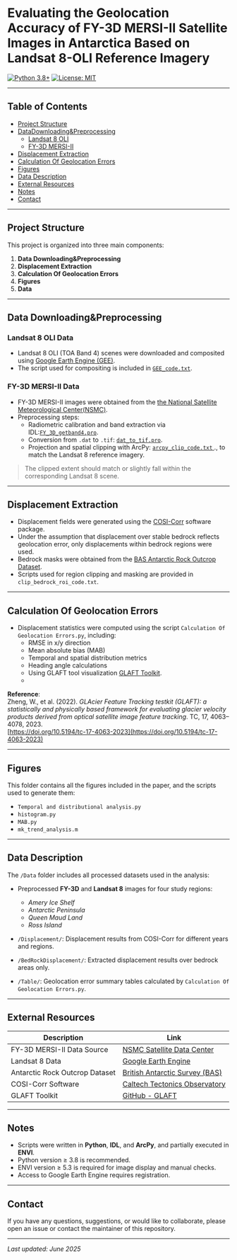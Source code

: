 # Evaluating the Geolocation Accuracy of FY-3D MERSI-II Satellite Images in Antarctica Based on Landsat 8-OLI Reference Imagery

[![Python 3.8+](https://img.shields.io/badge/Python-3.8%2B-blue)](https://www.python.org)
[![License: MIT](https://img.shields.io/badge/License-MIT-green.svg)](https://opensource.org/licenses/MIT)

---

## Table of Contents

- [Project Structure](#project-structure)  
- [DataDownloading&Preprocessing](#datadownloadingpreprocessing)  
  - [Landsat 8 OLI](#landsat-8-oli-data)  
  - [FY-3D MERSI-II](#fy-3d-mersi-ii-data)  
- [Displacement Extraction](#displacement-extraction)  
- [Calculation Of Geolocation Errors](#calculation-of-geolocation-errors)  
- [Figures](#figures)  
- [Data Description](#data-description)  
- [External Resources](#external-resources)  
- [Notes](#notes)  
- [Contact](#contact)  
---

## Project Structure

This project is organized into three main components:

1. **Data Downloading&Preprocessing**  
2. **Displacement Extraction**  
3. **Calculation Of Geolocation Errors**
4. **Figures**
5. **Data**
---
## Data Downloading&Preprocessing

### Landsat 8 OLI Data

- Landsat 8 OLI (TOA Band 4) scenes were downloaded and composited using [Google Earth Engine (GEE)](https://earthengine.google.com/).
- The script used for compositing is included in [`GEE_code.txt`](https://github.com/GaoYirong/Evaluating-the-geolocation-accuracy-of-FY-3D-MERSI-II-satellite-image-in-Antarctica-based-on-Landsat/tree/master/DataDownloading%26%20Preprocessing/Landsat8).

### FY-3D MERSI-II Data

- FY-3D MERSI-II images were obtained from the [the National Satellite Meteorological Center(NSMC)](https://satellite.nsmc.org.cn/PortalSite/Data/Satellite.aspx?currentculture=zh-CN).
- Preprocessing steps:
  - Radiometric calibration and band extraction via IDL:[`FY_3D_getband4.pro`](https://github.com/GaoYirong/Evaluating-the-geolocation-accuracy-of-FY-3D-MERSI-II-satellite-image-in-Antarctica-based-on-Landsat/tree/master/DataDownloading%26%20Preprocessing/FY-3D).
  - Conversion from `.dat` to `.tif`: [`dat_to_tif.pro`](https://github.com/GaoYirong/Evaluating-the-geolocation-accuracy-of-FY-3D-MERSI-II-satellite-image-in-Antarctica-based-on-Landsat/tree/master/DataDownloading%26%20Preprocessing/FY-3D).
  - Projection and spatial clipping with ArcPy: [`arcpy_clip_code.txt` ](https://github.com/GaoYirong/Evaluating-the-geolocation-accuracy-of-FY-3D-MERSI-II-satellite-image-in-Antarctica-based-on-Landsat/tree/master/DataDownloading%26%20Preprocessing/FY-3D)., to match the Landsat 8 reference imagery.

> The clipped extent should match or slightly fall within the corresponding Landsat 8 scene.

---

## Displacement Extraction

- Displacement fields were generated using the [COSI-Corr](http://www.tectonics.caltech.edu/slip_history/spot_coseis/) software package.
- Under the assumption that displacement over stable bedrock reflects geolocation error, only displacements within bedrock regions were used.
- Bedrock masks were obtained from the [BAS Antarctic Rock Outcrop Dataset](https://data.bas.ac.uk/items/178ec50d-1ffb-42a4-a4a3-1145419da2bb/).
- Scripts used for region clipping and masking are provided in `clip_bedrock_roi_code.txt`.

---

## Calculation Of Geolocation Errors

- Displacement statistics were computed using the script `Calculation Of Geolocation Errors.py`, including:
  - RMSE in x/y direction
  - Mean absolute bias (MAB)
  - Temporal and spatial distribution metrics
  - Heading angle calculations
  - Using GLAFT tool visualization [GLAFT Toolkit](https://github.com/ncu-cryosensing/GLAFT).
  - 
**Reference**:  
Zheng, W., et al. (2022). *GLAcier Feature Tracking testkit (GLAFT): a statistically and physically based framework for evaluating glacier velocity products derived from optical satellite image feature tracking*. TC, 17, 4063–4078, 2023.  
[https://doi.org/10.5194/tc-17-4063-2023](https://doi.org/10.5194/tc-17-4063-2023)

---

## Figures

This folder contains all the figures included in the paper, and the scripts used to generate them:

- `Temporal and distributional analysis.py`  
- `histogram.py`  
- `MAB.py`  
- `mk_trend_analysis.m`  

---

## Data Description

The `/Data` folder includes all processed datasets used in the analysis:

- Preprocessed **FY-3D** and **Landsat 8** images for four study regions:  
  - *Amery Ice Shelf*  
  - *Antarctic Peninsula*  
  - *Queen Maud Land*  
  - *Ross Island*

- `/Displacement/`: Displacement results from COSI-Corr for different years and regions.
- `/BedRockDisplacement/`: Extracted displacement results over bedrock areas only.
- `/Table/`: Geolocation error summary tables calculated by `Calculation Of Geolocation Errors.py`.

---

## External Resources

| Description | Link |
|------------|------|
| FY-3D MERSI-II Data Source | [NSMC Satellite Data Center](https://satellite.nsmc.org.cn/PortalSite/Data/Satellite.aspx?currentculture=zh-CN) |
| Landsat 8 Data | [Google Earth Engine](https://earthengine.google.com/) |
| Antarctic Rock Outcrop Dataset | [British Antarctic Survey (BAS)](https://data.bas.ac.uk/items/178ec50d-1ffb-42a4-a4a3-1145419da2bb/) |
| COSI-Corr Software | [Caltech Tectonics Observatory](http://www.tectonics.caltech.edu/slip_history/spot_coseis/) |
| GLAFT Toolkit | [GitHub - GLAFT](https://github.com/ncu-cryosensing/GLAFT) |

---

## Notes

- Scripts were written in **Python**, **IDL**, and **ArcPy**, and partially executed in **ENVI**.
- Python version ≥ 3.8 is recommended.
- ENVI version ≥ 5.3 is required for image display and manual checks.
- Access to Google Earth Engine requires registration.

---

## Contact

If you have any questions, suggestions, or would like to collaborate, please open an issue or contact the maintainer of this repository.

---

_Last updated: June 2025_
